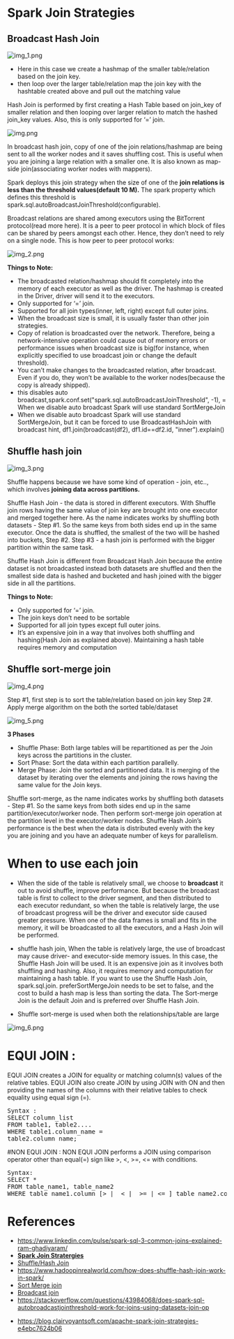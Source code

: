 # Spark Join Strategies 

## Broadcast Hash Join
![img_1.png](img_1.png)
- Here in this case we create a hashmap of the smaller table/relation based on the join key.
- then loop over the larger table/relation map the join key with the hashtable created above and pull out the matching value 

Hash Join is performed by first creating a Hash Table based on join_key of smaller relation and then looping over larger 
relation to match the hashed join_key values. Also, this is only supported for ‘=’ join.

![img.png](img.png)

In broadcast hash join, copy of one of the join relations/hashmap are being sent to all the worker nodes and it saves
shuffling cost. This is useful when you are joining a large relation with a smaller one. It is also known as map-side 
join(associating worker nodes with mappers).

Spark deploys this join strategy when the size of one of the **join relations is less than the threshold values(default 10 M).**
The spark property which defines this threshold is spark.sql.autoBroadcastJoinThreshold(configurable).

Broadcast relations are shared among executors using the BitTorrent protocol(read more here). It is a peer 
to peer protocol in which block of files can be shared by peers amongst each other. Hence, they don’t need to 
rely on a single node. This is how peer to peer protocol works:

![img_2.png](img_2.png)


**Things to Note:**

- The broadcasted relation/hashmap should fit completely into the memory of each executor 
   as well as the driver. The hashmap is created in the Driver, driver will send it to the executors.
- Only supported for ‘=’ join.
- Supported for all join types(inner, left, right) except full outer joins.
- When the broadcast size is small, it is usually faster than other join strategies.
- Copy of relation is broadcasted over the network. Therefore, being a network-intensive operation
  could cause out of memory errors or performance issues when broadcast size is big(for instance,
  when explicitly specified to use broadcast join or change the default threshold).
- You can’t make changes to the broadcasted relation, after broadcast. Even if you do, they won’t be available to 
  the worker nodes(because the copy is already shipped).
- this disables auto broadcast,spark.conf.set("spark.sql.autoBroadcastJoinThreshold", -1),
= When we disable auto broadcast Spark will use standard SortMergeJoin
- When we disable auto broadcast Spark will use standard SortMergeJoin, but it can be forced to use BroadcastHashJoin 
  with broadcast hint, df1.join(broadcast(df2), df1.id==df2.id, "inner").explain()

## Shuffle hash join
![img_3.png](img_3.png)

Shuffle happens because we have some kind of operation - join, etc.., which involves **joining data across partitions.** 

Shuffle Hash Join - the data is stored in different executors. With Shuffle join rows having the same value of join key are brought
into one executor and merged together here. As the name indicates works by shuffling both datasets - Step #1. So the same keys from 
both sides end up in the same executor. Once the data is shuffled, the smallest of the two will be hashed into buckets, Step #2.
Step #3 - a hash join is performed with the bigger partition within the same task.

Shuffle Hash Join is different from Broadcast Hash Join because the entire dataset is not broadcasted instead both 
datasets are shuffled and then the smallest side data is hashed and bucketed and hash joined with the bigger 
side in all the partitions.



**Things to Note:**
- Only supported for ‘=’ join.
- The join keys don’t need to be sortable
- Supported for all join types except full outer joins.
- It’s an expensive join in a way that involves both shuffling and hashing(Hash Join as explained above). Maintaining a hash table 
  requires memory and computation
  
## Shuffle sort-merge join

![img_4.png](img_4.png)

Step #1, first step is to sort the table/relation based on join key
Step 2#. Apply merge algorithm on the both the sorted table/dataset

![img_5.png](img_5.png)

**3 Phases**
- Shuffle Phase: Both large tables will be repartitioned as per the Join keys across the partitions in the cluster.
- Sort Phase: Sort the data within each partition parallelly.
- Merge Phase: Join the sorted and partitioned data. It is merging of the dataset by iterating over the elements
  and joining the rows having the same value for the Join keys.

Shuffle sort-merge, as the name indicates works by shuffling both datasets - Step #1. So the same keys from both sides end up in 
the same partition/executor/worker node. Then perform sort-merge join operation at the partition level in the executor/worker nodes.
Shuffle Hash Join’s performance is the best when the data is distributed evenly with the key you are joining and you 
have an adequate number of keys for parallelism.

# When to use each join
- When the side of the table is relatively small, we choose to **broadcast** it out to avoid shuffle, improve performance. 
  But because the broadcast table is first to collect to the driver segment, and then distributed to each executor redundant, 
  so when the table is relatively large, the use of broadcast progress will be the driver and executor side caused greater pressure.
  When one of the data frames is small and fits in the memory, it will be broadcasted to all the executors, and a Hash Join 
  will be performed.

- shuffle hash join, When the table is relatively large, the use of broadcast may cause driver- and executor-side memory issues. 
  In this case, the Shuffle Hash Join will be used. It is an expensive join as it involves both shuffling and hashing. Also,
  it requires memory and computation for maintaining a hash table. If you want to use the Shuffle Hash Join, spark.sql.join.
  preferSortMergeJoin needs to be set to false, and the cost to build a hash map is less than sorting the data. The Sort-merge
  Join is the default Join and is preferred over Shuffle Hash Join.

- Shuffle sort-merge is used when both the relationships/table are large


![img_6.png](img_6.png)




# EQUI JOIN :
EQUI JOIN creates a JOIN for equality or matching column(s) values of the relative tables. EQUI JOIN also create JOIN by using JOIN with ON and
then providing the names of the columns with their relative tables to check equality using equal sign (=).
<pre>
Syntax :
SELECT column_list  
FROM table1, table2....
WHERE table1.column_name =
table2.column_name;  
</pre>

#NON EQUI JOIN :
NON EQUI JOIN performs a JOIN using comparison operator other than equal(=) sign like >, <, >=, <= with conditions.
<pre>
Syntax:
SELECT *  
FROM table_name1, table_name2  
WHERE table_name1.column [> |  < |  >= | <= ] table_name2.column;
</pre>

# References
- https://www.linkedin.com/pulse/spark-sql-3-common-joins-explained-ram-ghadiyaram/ 
- **[Spark Join Stratergies](https://towardsdatascience.com/strategies-of-spark-join-c0e7b4572bcf)** 
- [Shuffle/Hash Join](https://www.waitingforcode.com/apache-spark-sql/shuffle-join-spark-sql/read) 
- https://www.hadoopinrealworld.com/how-does-shuffle-hash-join-work-in-spark/
- [Sort Merge join](https://www.waitingforcode.com/apache-spark-sql/sort-merge-join-spark-sql/read)
- [Broadcast join](https://www.waitingforcode.com/apache-spark-sql/broadcast-join-spark-sql/read)
- https://stackoverflow.com/questions/43984068/does-spark-sql-autobroadcastjointhreshold-work-for-joins-using-datasets-join-op
<!-- <a href="https://www.waitingforcode.com/apache-spark-sql/broadcast-join-spark-sql/read" target="_blank" >Broadcast join</a> -->
- https://blog.clairvoyantsoft.com/apache-spark-join-strategies-e4ebc7624b06